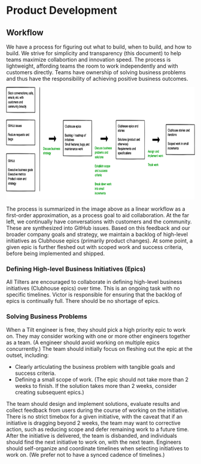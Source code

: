 # Product Development


## Workflow
We have a process for figuring out what to build, when to build, and how to build. We strive for simplicity and transparency (this document) to help teams maximize collabortion and innovation speed. The process is lightweight, affording teams the room to work independently and with customers directly. Teams have ownership of solving business problems and thus have the responsibility of achieving positive business outcomes.

<img src="images/workflow.png" height="300" />

The process is summarized in the image above as a linear workflow as a first-order approximation, as a process goal to aid collaboration. At the far left, we continually have conversations with customers and the community. These are synthesized into GitHub issues. Based on this feedback and our broader company goals and strategy, we maintain a backlog of high-level initiatives as Clubhouse epics (primarily product changes). At some point, a given epic is further fleshed out with scoped work and success criteria, before being implemented and shipped.

### Defining High-level Business Initiatives (Epics)
All Tilters are encouraged to collaborate in defining high-level business initiatives (Clubhouse epics) over time. This is an ongoing task with no specific timelines. Victor is responsible for ensuring that the backlog of epics is continually full. There should be no shortage of epics.

### Solving Business Problems
When a Tilt engineer is free, they should pick a high priority epic to work on. They may consider working with one or more other engineers together as a team. (A engineer should avoid working on multiple epics concurrently.) The team should initially focus on fleshing out the epic at the outset, including:
- Clearly articulating the business problem with tangible goals and success criteria.
- Defining a small scope of work. (The epic should not take more than 2 weeks to finish. If the solution takes more than 2 weeks, consider creating subsequent epics.)

The team should design and implement solutions, evaluate results and collect feedback from users during the course of working on the initiative. There is no strict timebox for a given initiative, with the caveat that if an initiative is dragging beyond 2 weeks, the team may want to corrective action, such as reducing scope and defer remaining work to a future time. After the initiative is delivered, the team is disbanded, and individuals should find the next initiative to work on, with the next team. Engineers should self-organize and coordinate timelines when selecting initiatives to work on. (We prefer not to have a synced cadence of timelines.) 
